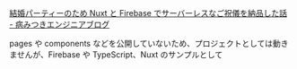 [結婚パーティーのため Nuxt と Firebase でサーバーレスなご祝儀を納品した話 - 病みつきエンジニアブログ](https://yamitzky.hatenablog.com/entry/2018/12/10/232946)

pages や components などを公開していないため、プロジェクトとしては動きませんが、Firebase や TypeScript、Nuxt のサンプルとして
